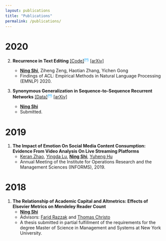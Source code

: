 ```yaml
---
layout: publications
title: "Publications"
permalink: /publications/
---
```

# 2020
2. **Recurrence in Text Editing** <a href="https://github.com/ShiningLab/Recurrent-Text-Editing"> [Code]<img src="/assets/images/github-alt-brands.svg" width="15px"></a> [[arXiv]](https://arxiv.org/abs/2009.12643)
      * **[Ning Shi](https://mrshininnnnn.github.io/)**, Ziheng Zeng, Haotian Zhang, Yichen Gong
      * Findings of ACL: Empirical Methods in Natural Language Processing (EMNLP) 2020.

1. **Synonymous Generalization in Sequence-to-Sequence Recurrent Networks** <a href="https://github.com/MrShininnnnn/CECW"> [Data]<img src="/assets/images/github-alt-brands.svg" width="15px"></a> [[arXiv]](https://arxiv.org/abs/2003.06658)
      * **[Ning Shi](https://mrshininnnnn.github.io/)**
      * Submitted.

# 2019
1. **The Impact of Emotion On Social Media Content Consumption: Evidence From Video Analysis On Live Streaming Platforms**
      * [Keran Zhao](https://www.linkedin.com/in/keran-zhao-65a2a07b/), [Yingda Lu](https://www.linkedin.com/in/yingda-lu-b4749512/), **[Ning Shi](https://mrshininnnnn.github.io/)**, [Yuheng Hu](https://yuhenghu.com/) 
      * Annual Meeting of the Institute for Operations Research and the Management Sciences (INFORMS), 2019.

# 2018
1. **The Relationship of Academic Capital and Altmetrics: Effects of Elsevier Metrics on Mendeley Reader Count**
      * **[Ning Shi](https://mrshininnnnn.github.io/)**
      * Advisors: [Farid Razzak](https://www.linkedin.com/in/farrazzak/) and [Thomas Christo](https://www.linkedin.com/in/thomas-christo-ph-d-3330922/)
      * A thesis submitted in partial fulfillment of the requirements for the degree Master of Science in Management and Systems at New York University.
